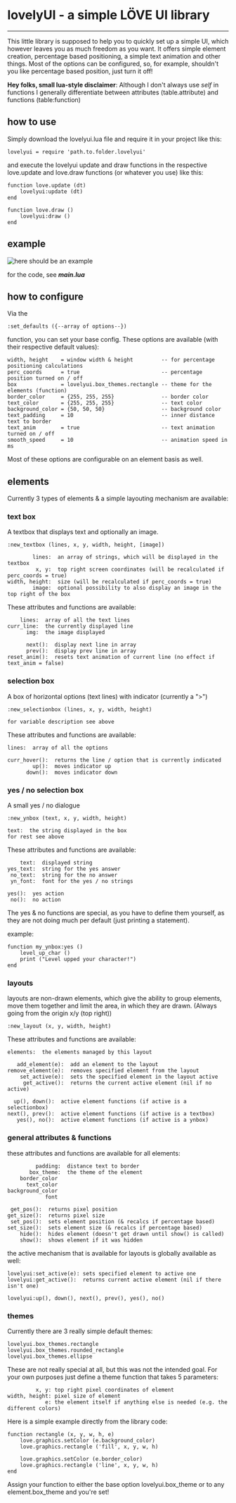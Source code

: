# lovelyUI - a simple LÖVE UI library

---

This little library is supposed to help you to quickly set up a simple UI, which however leaves you as much freedom as you want. It offers simple element creation, percentage based positioning, a simple text animation and other things. Most of the options can be configured, so, for example, shouldn't you like percentage based position, just turn it off!

**Hey folks, small lua-style disclaimer**: Although I don't always use *self* in functions I generally differentiate between attributes (table.attribute) and functions (table:function)

## how to use

Simply download the lovelyui.lua file and require it in your project like this:

    lovelyui = require 'path.to.folder.lovelyui'

and execute the lovelyui update and draw functions in the respective love.update and love.draw functions (or whatever you use) like this:

	function love.update (dt)
		lovelyui:update (dt)
	end

	function love.draw ()
		lovelyui:draw ()
	end

## example

![here should be an example](https://github.com/partnano/lovelyui/blob/master/example.gif "Example")

for the code, see ***main.lua***

## how to configure

Via the  
    
    :set_defaults ({--array of options--})

function, you can set your base config. These options are available (with their respective default values):

    width, height    = window width & height         -- for percentage positioning calculations
    perc_coords      = true                          -- percentage position turned on / off
    box              = lovelyui.box_themes.rectangle -- theme for the elements (function)
    border_color     = {255, 255, 255}               -- border color
    text_color       = {255, 255, 255}               -- text color
    background_color = {50, 50, 50}                  -- background color
    text_padding     = 10                            -- inner distance text to border
    text_anim        = true                          -- text animation turned on / off
    smooth_speed     = 10                            -- animation speed in ms

Most of these options are configurable on an element basis as well.

## elements

Currently 3 types of elements & a simple layouting mechanism are available:

### text box

A textbox that displays text and optionally an image.

    :new_textbox (lines, x, y, width, height, [image])

            lines:  an array of strings, which will be displayed in the textbox  
             x, y:  top right screen coordinates (will be recalculated if perc_coords = true)
	width, height:  size (will be recalculated if perc_coords = true)
            image:  optional possibility to also display an image in the top right of the box

These attributes and functions are available:

        lines:  array of all the text lines
    curr_line:  the currently displayed line
          img:  the image displayed

          next():  display next line in array
          prev():  display prev line in array
    reset_anim():  resets text animation of current line (no effect if text_anim = false)

### selection box

A box of horizontal options (text lines) with indicator (currently a ">")

    :new_selectionbox (lines, x, y, width, height)

    for variable description see above

These attributes and functions are available:

    lines:  array of all the options
    
    curr_hover():  returns the line / option that is currently indicated
            up():  moves indicator up
          down():  moves indicator down

### yes / no selection box

A small yes / no dialogue

    :new_ynbox (text, x, y, width, height)

    text:  the string displayed in the box
	for rest see above

These attributes and functions are available:

	    text:  displayed string
	yes_text:  string for the yes answer
	 no_text:  string for the no answer
	 yn_font:  font for the yes / no strings

	yes():  yes action
	 no():  no action

The yes & no functions are special, as you have to define them yourself, as they are not doing much per default (just printing a statement).

example:

	function my_ynbox:yes ()
		level_up_char ()
		print ("Level upped your character!")
	end

### layouts

layouts are non-drawn elements, which give the ability to group elements, move them together and limit the area, in which they are drawn. (Always going from the origin x/y (top right))

	:new_layout (x, y, width, height)

These attributes and functions are available:

	elements:  the elements managed by this layout

	   add_element(e):  add an element to the layout
	remove_element(e):  removes specified element from the layout
	    set_active(e):  sets the specified element in the layout active
	     get_active():  returns the current active element (nil if no active)
	
	  up(), down():  active element functions (if active is a selectionbox)
	next(), prev():  active element functions (if active is a textbox)
	   yes(), no():  active element functions (if active is a ynbox)

### general attributes & functions

these attributes and functions are available for all elements:

	         padding:  distance text to border
	       box_theme:  the theme of the element
	    border_color
	      text_color
	background_color
	            font

	 get_pos():  returns pixel position
    get_size():  returns pixel size
	 set_pos():  sets element position (& recalcs if percentage based)
	set_size():  sets element size (& recalcs if percentage based)
	    hide():  hides element (doesn't get drawn until show() is called)
	    show():  shows element if it was hidden

the active mechanism that is available for layouts is globally available as well:

	lovelyui:set_active(e): sets specified element to active one
	lovelyui:get_active():  returns current active element (nil if there isn't one)
	
	lovelyui:up(), down(), next(), prev(), yes(), no()

### themes

Currently there are 3 really simple default themes:

	lovelyui.box_themes.rectangle
	lovelyui.box_themes.rounded_rectangle
	lovelyui.box_themes.ellipse

These are not really special at all, but this was not the intended goal. For your own purposes just define a theme function that takes 5 parameters:

	         x, y: top right pixel coordinates of element
	width, height: pixel size of element
	            e: the element itself if anything else is needed (e.g. the different colors)

Here is a simple example directly from the library code:

	function rectangle (x, y, w, h, e)	
		love.graphics.setColor (e.background_color)
		love.graphics.rectangle ('fill', x, y, w, h)

		love.graphics.setColor (e.border_color)
		love.graphics.rectangle ('line', x, y, w, h)
    end

Assign your function to either the base option lovelyui.box_theme or to any element.box_theme and you're set!